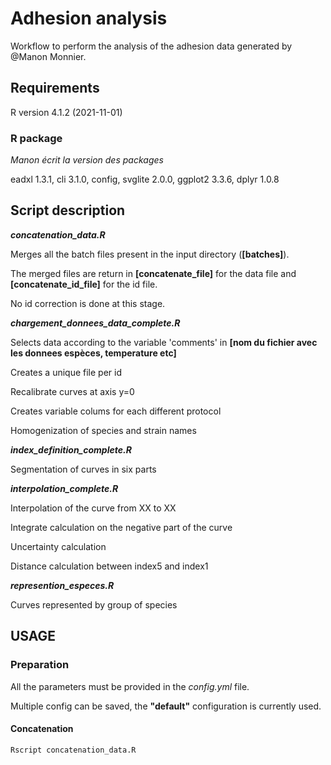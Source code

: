 # Adhesion analysis
Workflow to perform the analysis of the adhesion data generated by @Manon Monnier.

## Requirements

R version 4.1.2 (2021-11-01)

### R package

_Manon écrit la version des packages_

eadxl 1.3.1, cli 3.1.0, config, svglite 2.0.0, ggplot2 3.3.6, dplyr 1.0.8

## Script description

**_concatenation_data.R_**

Merges all the batch files present in the input directory (**[batches]**). 

The merged files are return in **[concatenate_file]** for the data file and **[concatenate_id_file]** for the id file.

No id correction is done at this stage.


**_chargement_donnees_data_complete.R_**

Selects data according to the variable 'comments' in **[nom du fichier avec les donnees espèces, temperature etc]**

Creates a unique file per id

Recalibrate curves at axis y=0

Creates variable colums for each different protocol

Homogenization of species and strain names

**_index_definition_complete.R_**

Segmentation of curves in six parts

**_interpolation_complete.R_**

Interpolation of the curve from XX to XX

Integrate calculation on the negative part of the curve

Uncertainty calculation

Distance calculation between index5 and index1

**_represention_especes.R_**

Curves represented by group of species



## USAGE

### Preparation
All the parameters must be provided in the _config.yml_ file.

Multiple config can be saved, the **"default"** configuration is currently used.

#### Concatenation
``` shell
Rscript concatenation_data.R
```
